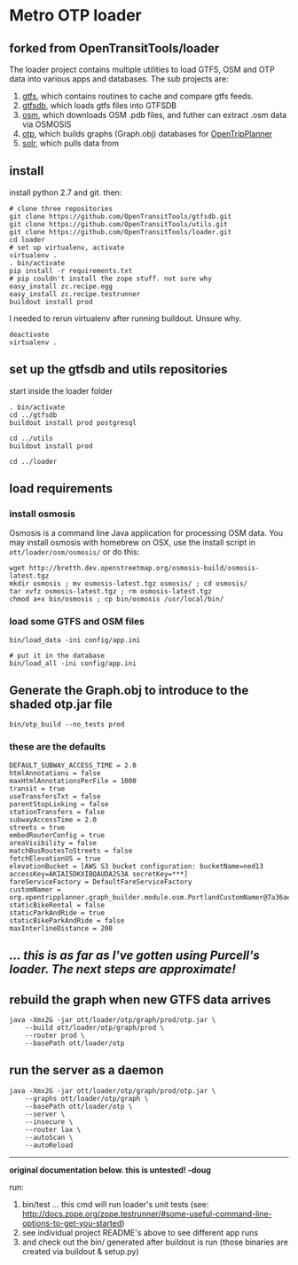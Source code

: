 Metro OTP loader
======

## forked from OpenTransitTools/loader

The loader project contains multiple utilities to load GTFS, OSM and OTP data into various apps and databases. The sub projects are:
  1. [gtfs](ott/loader/gtfs/README.md), which contains routines to cache and compare gtfs feeds.
  1. [gtfsdb](ott/loader/gtfsdb/README.md), which loads gtfs files into GTFSDB
  1. [osm](ott/loader/osm/README.md), which downloads OSM .pdb files, and futher can extract .osm data via OSMOSIS
  1. [otp](ott/loader/otp/README.md), which builds graphs (Graph.obj) databases for [OpenTripPlanner](http://opentripplanner.org)
  1. [solr](ott/loader/solr/README.md), which pulls data from 

## install
install python 2.7 and git. then:

```
# clone three repositories
git clone https://github.com/OpenTransitTools/gtfsdb.git
git clone https://github.com/OpenTransitTools/utils.git
git clone https://github.com/OpenTransitTools/loader.git
cd loader
# set up virtualenv, activate
virtualenv .
. bin/activate
pip install -r requirements.txt
# pip couldn't install the zope stuff. not sure why
easy_install zc.recipe.egg
easy_install zc.recipe.testrunner
buildout install prod
```

I needed to rerun virtualenv after running buildout. Unsure why. 

```
deactivate
virtualenv .
```

## set up the gtfsdb and utils repositories

start inside the loader folder

```
. bin/activate
cd ../gtfsdb
buildout install prod postgresql

cd ../utils
buildout install prod

cd ../loader
```
## load requirements

### install osmosis

Osmosis is a command line Java application for processing OSM data. You may install osmosis with homebrew on OSX, use the install script in `ott/loader/osm/osmosis/` or do this:

```
wget http://bretth.dev.openstreetmap.org/osmosis-build/osmosis-latest.tgz
mkdir osmosis ; mv osmosis-latest.tgz osmosis/ ; cd osmosis/
tar xvfz osmosis-latest.tgz ; rm osmosis-latest.tgz
chmod a+x bin/osmosis ; cp bin/osmosis /usr/local/bin/
```



### load some GTFS and OSM files
```
bin/load_data -ini config/app.ini

# put it in the database
bin/load_all -ini config/app.ini
```

## Generate the Graph.obj to introduce to the shaded otp.jar file

```
bin/otp_build --no_tests prod
```

### these are the defaults
```
DEFAULT_SUBWAY_ACCESS_TIME = 2.0
htmlAnnotations = false
maxHtmlAnnotationsPerFile = 1000
transit = true
useTransfersTxt = false
parentStopLinking = false
stationTransfers = false
subwayAccessTime = 2.0
streets = true
embedRouterConfig = true
areaVisibility = false
matchBusRoutesToStreets = false
fetchElevationUS = true
elevationBucket = [AWS S3 bucket configuration: bucketName=ned13 accessKey=AKIAI5DKXIBQAUDA2S3A secretKey=***]
fareServiceFactory = DefaultFareServiceFactory
customNamer = org.opentripplanner.graph_builder.module.osm.PortlandCustomNamer@7a36aefa
staticBikeRental = false
staticParkAndRide = true
staticBikeParkAndRide = false
maxInterlineDistance = 200
```

## *... this is as far as I've gotten using Purcell's loader. The next steps are approximate!*



## rebuild the graph when new GTFS data arrives

```
java -Xmx2G -jar ott/loader/otp/graph/prod/otp.jar \
    --build ott/loader/otp/graph/prod \
    --router prod \
    --basePath ott/loader/otp
```

## run the server as a daemon

```
java -Xmx2G -jar ott/loader/otp/graph/prod/otp.jar \
    --graphs ott/loader/otp/graph \
    --basePath ott/loader/otp \
    --server \
    --insecure \
    --router lax \
    --autoScan \
    --autoReload
```
---

**original documentation below. this is untested! -doug**

run:
  1. bin/test ... this cmd will run loader's unit tests (see: http://docs.zope.org/zope.testrunner/#some-useful-command-line-options-to-get-you-started)
  1. see individual project README's above to see different app runs
  1. and check out the bin/ generated after buildout is run (those binaries are created via buildout & setup.py)

